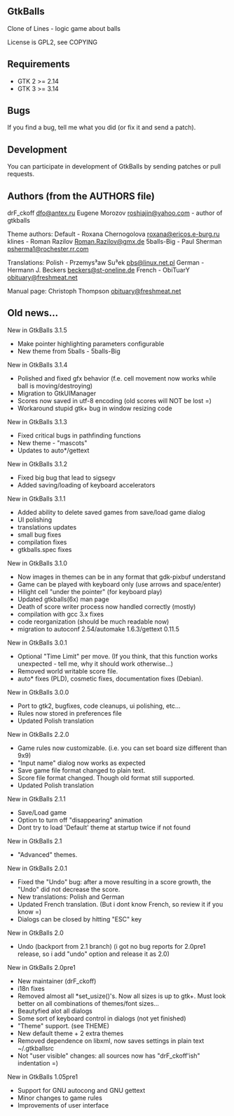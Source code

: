 ## GtkBalls

Clone of Lines - logic game about balls

License is GPL2, see COPYING

## Requirements

 - GTK 2 >= 2.14
 - GTK 3 >= 3.14

## Bugs

If you find a bug, tell me what you did (or fix it and send a patch).

## Development

You can participate in development of GtkBalls by sending patches or pull requests.

## Authors (from the AUTHORS file)

drF_ckoff <dfo@antex.ru>
Eugene Morozov <roshiajin@yahoo.com> - author of gtkballs

Theme authors:
Default    - Roxana Chernogolova <roxana@ericos.e-burg.ru>
klines     - Roman Razilov <Roman.Razilov@gmx.de>
5balls-Big - Paul Sherman <psherma1@rochester.rr.com>

Translations:
Polish - Przemys³aw Su³ek <pbs@linux.net.pl>
German - Hermann J. Beckers <beckers@st-oneline.de>
French - ObiTuarY <obituary@freshmeat.net>

Manual page:
Christoph Thompson <obituary@freshmeat.net>

## Old news...

New in GtkBalls 3.1.5
  - Make pointer highlighting parameters configurable
  - New theme from 5balls - 5balls-Big

New in GtkBalls 3.1.4
  - Polished and fixed gfx behavior (f.e. cell movement now works while ball
    is moving/destroying)
  - Migration to GtkUIManager
  - Scores now saved in utf-8 encoding (old scores will NOT be lost =)
  - Workaround stupid gtk+ bug in window resizing code

New in GtkBalls 3.1.3
  - Fixed critical bugs in pathfinding functions
  - New theme - "mascots"
  - Updates to auto*/gettext

New in GtkBalls 3.1.2
  - Fixed big bug that lead to sigsegv
  - Added saving/loading of keyboard accelerators

New in GtkBalls 3.1.1
  - Added ability to delete saved games from save/load game dialog
  - UI polishing
  - translations updates
  - small bug fixes
  - compilation fixes
  - gtkballs.spec fixes

New in GtkBalls 3.1.0
  - Now images in themes can be in any format that gdk-pixbuf understand
  - Game can be played with keyboard only (use arrows and space/enter)
  - Hilight cell "under the pointer" (for keyboard play)
  - Updated gtkballs(6x) man page
  - Death of score writer process now handled correctly (mostly)
  - compilation with gcc 3.x fixes
  - code reorganization (should be much readable now)
  - migration to autoconf 2.54/automake 1.6.3/gettext 0.11.5

New in GtkBalls 3.0.1
  - Optional "Time Limit" per move. (If you think, that this function works
    unexpected - tell me, why it should work otherwise...)
  - Removed world writable score file.
  - auto* fixes (PLD), cosmetic fixes, documentation fixes (Debian).

New in GtkBalls 3.0.0
  - Port to gtk2, bugfixes, code cleanups, ui polishing, etc...
  - Rules now stored in preferences file
  - Updated Polish translation

New in GtkBalls 2.2.0
  - Game rules now customizable. (i.e. you can set board size different
    than 9x9)
  - "Input name" dialog now works as expected
  - Save game file format changed to plain text.
  - Score file format changed. Though old format still supported.
  - Updated Polish translation

New in GtkBalls 2.1.1
  - Save/Load game
  - Option to turn off "disappearing" animation
  - Dont try to load 'Default' theme at startup twice if not found

New in GtkBalls 2.1
  - "Advanced" themes.

New in GtkBalls 2.0.1
 - Fixed the "Undo" bug: after a move resulting in a score growth, the "Undo"
   did not decrease the score.
 - New translations: Polish and German
 - Updated French translation. (But i dont know French, so review it
   if you know =)
 - Dialogs can be closed by hitting "ESC" key

New in GtkBalls 2.0
 - Undo (backport from 2.1 branch)
   (i got no bug reports for 2.0pre1 release, so i add "undo" option
   and release it as 2.0)

New in GtkBalls 2.0pre1
 - New maintainer (drF_ckoff)
 - i18n fixes
 - Removed almost all *set_usize()'s. Now all sizes
   is up to gtk+. Must look better on all combinations
   of themes/font sizes...
 - Beautyfied alot all dialogs
 - Some sort of keyboard control in dialogs (not yet
   finished)
 - "Theme" support. (see THEME)
 - New default theme + 2 extra themes
 - Removed dependence on libxml, now saves settings
   in plain text ~/.gtkballsrc
 - Not "user visible" changes: all sources now has
   "drF_ckoff'ish" indentation =)

New in GtkBalls 1.05pre1
 - Support for GNU autocong and GNU gettext
 - Minor changes to game rules
 - Improvements of user interface
